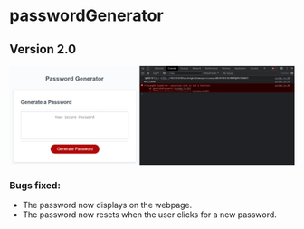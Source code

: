 # passwordGenerator

## Version 2.0

![image](https://github.com/Pfizzz/passwordGenerator/blob/aec30493c4759dd8bc63d4b767a74e5e62a4fdd8/screenshot1.png)

 

### Bugs fixed:
* The password now displays on the webpage.
* The password now resets when the user clicks for a new password.
